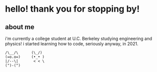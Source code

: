 # hello! thank you for stopping by!

## about me
i'm currently a college student at U.C. Berkeley studying engineering and physics! i started learning how to code, seriously anyway, in 2021.

```
/\__/\      (\_/)
(=o.o=)     (•_• )
|/--\|       < < \
(")-(")
```

<!---
esby-space/esby-space is a ✨ special ✨ repository because its `README.md` (this file) appears on your GitHub profile.
You can click the Preview link to take a look at your changes.
--->
